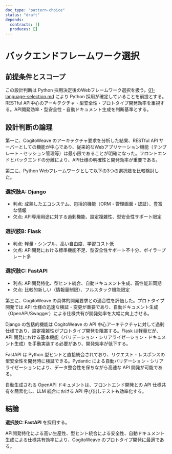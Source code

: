 ```yaml
---
doc_type: "pattern-choice"
status: "draft"
depends:
  contracts: []
  produces: []
---
```


# バックエンドフレームワーク選択

## 前提条件とスコープ

この設計判断は Python 採用決定後のWebフレームワーク選択を扱う。[01-language-selection.md](01-language-selection.md) により Python 採用が確定していることを前提とする。RESTful API中心のアーキテクチャ・型安全性・プロトタイプ開発効率を重視する。API開発効率・型安全性・自動ドキュメント生成を判断基準とする。

## 設計判断の論理

第一に、CogitoWeave のアーキテクチャ要求を分析した結果、RESTful API サーバーとしての機能が中心であり、従来的なWebアプリケーション機能（テンプレート・セッション管理等）は最小限であることが明確になった。フロントエンドとバックエンドの分離により、API仕様の明確性と開発効率が重要である。

第二に、Python Webフレームワークとして以下の3つの選択肢を比較検討した。

### 選択肢A: Django

- 利点: 成熟したエコシステム、包括的機能（ORM・管理画面・認証）、豊富な情報
- 欠点: API専用用途に対する過剰機能、設定複雑性、型安全性サポート限定

### 選択肢B: Flask

- 利点: 軽量・シンプル、高い自由度、学習コスト低
- 欠点: API開発における標準機能不足、型安全性サポート不十分、ボイラープレート多

### 選択肢C: FastAPI

- 利点: API開発特化、型ヒント統合、自動ドキュメント生成、高性能非同期
- 欠点: 比較的新しい（情報量制限）、フルスタック機能限定

第三に、CogitoWeave の具体的開発要求との適合性を評価した。プロトタイプ開発では API 仕様の迅速な検証・変更が重要であり、自動ドキュメント生成（OpenAPI/Swagger）による仕様共有が開発効率を大幅に向上させる。

Django の包括的機能は CogitoWeave の API 中心アーキテクチャに対して過剰仕様であり、設定複雑性がプロトタイプ開発を阻害する。Flask は軽量だが、API 開発における基本機能（バリデーション・シリアライゼーション・ドキュメント生成）を手動実装する必要があり、開発効率が低下する。

FastAPI は Python 型ヒントと直接統合されており、リクエスト・レスポンスの型安全性を開発時に検証できる。Pydantic による自動バリデーション・シリアライゼーションにより、データ整合性を保ちながら高速な API 開発が可能である。

自動生成される OpenAPI ドキュメントは、フロントエンド開発との API 仕様共有を簡素化し、LLM 統合における API 呼び出しテストも効率化する。

## 結論

**選択肢C: FastAPI** を採用する。

API開発特化による高い生産性、型ヒント統合による安全性、自動ドキュメント生成による仕様共有効率により、CogitoWeave のプロトタイプ開発に最適である。

